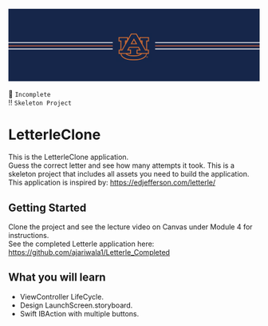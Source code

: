 ![alt text](https://github.com/ajariwala1/LetterleClone/blob/main/Docs/banner_au.png?raw=true)


:stop_sign: `Incomplete` <br/>
:bangbang: `Skeleton Project`

# LetterleClone

This is the LetterleClone application. <br/> 
Guess the correct letter and see how many attempts it took. This is a skeleton project that includes all assets you need to build the application. <br/>
This application is inspired by: https://edjefferson.com/letterle/

## Getting Started

Clone the project and see the lecture video on Canvas under Module 4 for instructions. <br/>
See the completed Letterle application here: <br/>
https://github.com/ajariwala1/Letterle_Completed

## What you will learn

- ViewController LifeCycle.
- Design LaunchScreen.storyboard.
- Swift IBAction with multiple buttons.
